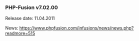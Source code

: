 ### PHP-Fusion v7.02.00
Release date: 11.04.2011

News: https://www.phpfusion.com/infusions/news/news.php?readmore=515
